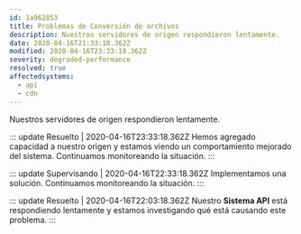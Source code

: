```yaml
---
id: 1a962853
title: Problemas de Conversión de archivos
description: Nuestros servidores de origen respondieron lentamente.
date: 2020-04-16T21:33:18.362Z
modified: 2020-04-16T23:33:18.362Z
severity: degraded-performance
resolved: true
affectedsystems:
  - api
  - cdn
---
```


Nuestros servidores de origen respondieron lentamente.


::: update Resuelto | 2020-04-16T23:33:18.362Z
Hemos agregado capacidad a nuestro origen y estamos viendo un comportamiento mejorado del sistema. Continuamos monitoreando la situación.
:::

::: update Supervisando | 2020-04-16T22:33:18.362Z
Implementamos una solución. Continuamos monitoreando la situación.
:::

::: update Resuelto | 2020-04-16T22:03:18.362Z
Nuestro **Sistema API** está respondiendo lentamente y estamos investigando qué está causando este problema.
:::

